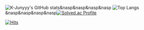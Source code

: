 ![K-Junyyy's GitHub stats](https://github-readme-stats.vercel.app/api?username=kimnamwook1&show_icons=true&theme=tokyonight)&nasp&nasp&nasp&nasp
![Top Langs](https://github-readme-stats.vercel.app/api/top-langs/?username=kimnamwook1&layout=compact&theme=gruvbox)&nasp&nasp&nasp&nasp[![Solved.ac Profile](http://mazassumnida.wtf/api/generate_badge?boj=john1102)](https://solved.ac/john1102)

[![Hits](https://hits.seeyoufarm.com/api/count/incr/badge.svg?url=https%3A%2F%2Fgithub.com%2Fkimnamwook1&count_bg=%2379C83D&title_bg=%23555555&icon=&icon_color=%23E7E7E7&title=hits&edge_flat=false)](https://hits.seeyoufarm.com)
